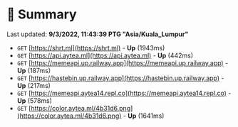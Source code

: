# 📖 Summary
Last updated: **9/3/2022, 11:43:39 PTG "Asia/Kuala_Lumpur"**

- `GET` [https://shrt.ml](https://shrt.ml) - **Up** (1943ms)
- `GET` [https://api.aytea.ml](https://api.aytea.ml) - **Up** (442ms)
- `GET` [https://memeapi.up.railway.app](https://memeapi.up.railway.app) - **Up** (187ms)
- `GET` [https://hastebin.up.railway.app](https://hastebin.up.railway.app) - **Up** (217ms)
- `GET` [https://memeapi.aytea14.repl.co](https://memeapi.aytea14.repl.co) - **Up** (578ms)
- `GET` [https://color.aytea.ml/4b31d6.png](https://color.aytea.ml/4b31d6.png) - **Up** (1641ms)
